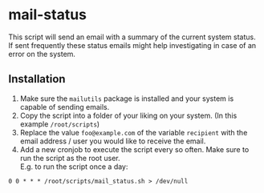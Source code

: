 # mail-status

This script will send an email with a summary of the current system status. If sent frequently these status emails might help investigating in case of an error on the system.

## Installation

1. Make sure the `mailutils` package is installed and your system is capable of sending emails.
2. Copy the script into a folder of your liking on your system. (In this example `/root/scripts`)
3. Replace the value `foo@example.com` of the variable `recipient` with the email address / user you would like to receive the email.
4. Add a new cronjob to execute the script every so often. Make sure to run the script as the root user.  
E.g. to run the script once a day:  
```
0 0 * * * /root/scripts/mail_status.sh > /dev/null
```
